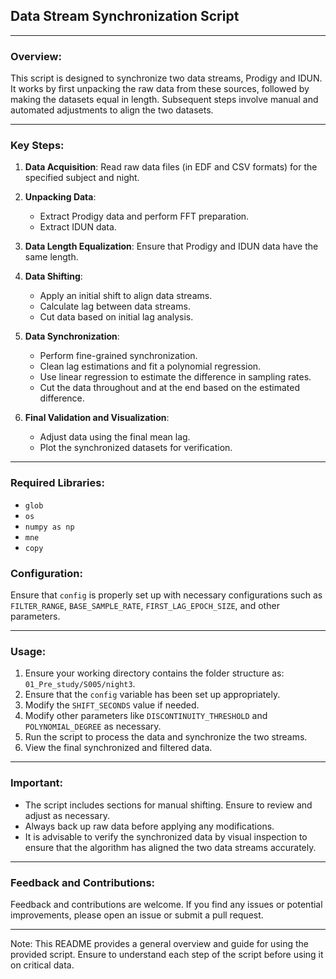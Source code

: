 ## Data Stream Synchronization Script

---

### Overview:

This script is designed to synchronize two data streams, Prodigy and IDUN. It works by first unpacking the raw data from these sources, followed by making the datasets equal in length. Subsequent steps involve manual and automated adjustments to align the two datasets.

---

### Key Steps:

1. **Data Acquisition**: Read raw data files (in EDF and CSV formats) for the specified subject and night.

2. **Unpacking Data**:
    - Extract Prodigy data and perform FFT preparation.
    - Extract IDUN data.

3. **Data Length Equalization**: Ensure that Prodigy and IDUN data have the same length.

4. **Data Shifting**:
    - Apply an initial shift to align data streams.
    - Calculate lag between data streams.
    - Cut data based on initial lag analysis.

5. **Data Synchronization**:
    - Perform fine-grained synchronization.
    - Clean lag estimations and fit a polynomial regression.
    - Use linear regression to estimate the difference in sampling rates.
    - Cut the data throughout and at the end based on the estimated difference.

6. **Final Validation and Visualization**:
    - Adjust data using the final mean lag.
    - Plot the synchronized datasets for verification.

---

### Required Libraries:

- `glob`
- `os`
- `numpy as np`
- `mne`
- `copy`

### Configuration:

Ensure that `config` is properly set up with necessary configurations such as `FILTER_RANGE`, `BASE_SAMPLE_RATE`, `FIRST_LAG_EPOCH_SIZE`, and other parameters.

---

### Usage:

1. Ensure your working directory contains the folder structure as: `01_Pre_study/S005/night3`.
2. Ensure that the `config` variable has been set up appropriately.
3. Modify the `SHIFT_SECONDS` value if needed.
4. Modify other parameters like `DISCONTINUITY_THRESHOLD` and `POLYNOMIAL_DEGREE` as necessary.
5. Run the script to process the data and synchronize the two streams.
6. View the final synchronized and filtered data.

---

### Important:

- The script includes sections for manual shifting. Ensure to review and adjust as necessary.
- Always back up raw data before applying any modifications.
- It is advisable to verify the synchronized data by visual inspection to ensure that the algorithm has aligned the two data streams accurately.

---

### Feedback and Contributions:

Feedback and contributions are welcome. If you find any issues or potential improvements, please open an issue or submit a pull request.

--- 

Note: This README provides a general overview and guide for using the provided script. Ensure to understand each step of the script before using it on critical data.